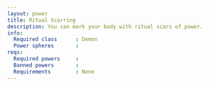 ```yaml
---
layout: power
title: Ritual Scarring
description: You can mark your body with ritual scars of power.
info:
  Required class      : Demon
  Power spheres       : 
reqs:
  Required powers     : 
  Banned powers       : 
  Requirements        : None
---
```


